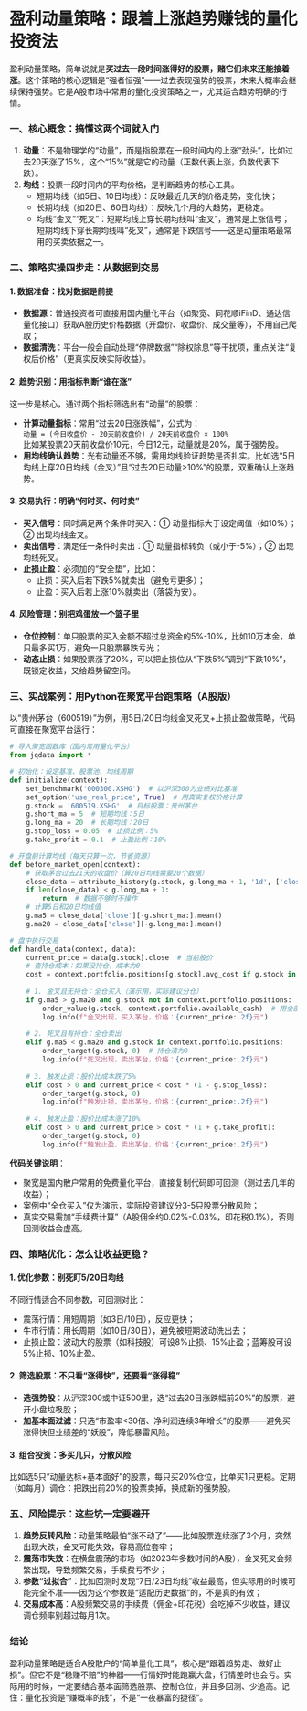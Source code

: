 # 盈利动量策略：跟着上涨趋势赚钱的量化投资法
盈利动量策略，简单说就是**买过去一段时间涨得好的股票，赌它们未来还能接着涨**。这个策略的核心逻辑是“强者恒强”——过去表现强势的股票，未来大概率会继续保持强势。它是A股市场中常用的量化投资策略之一，尤其适合趋势明确的行情。


### 一、核心概念：搞懂这两个词就入门
1.  **动量**：不是物理学的“动量”，而是指股票在一段时间内的上涨“劲头”，比如过去20天涨了15%，这个“15%”就是它的动量（正数代表上涨，负数代表下跌）。  
2.  **均线**：股票一段时间内的平均价格，是判断趋势的核心工具。  
    - 短期均线（如5日、10日均线）：反映最近几天的价格走势，变化快；  
    - 长期均线（如20日、60日均线）：反映几个月的大趋势，更稳定。  
    - 均线“金叉”“死叉”：短期均线上穿长期均线叫“金叉”，通常是上涨信号；短期均线下穿长期均线叫“死叉”，通常是下跌信号——这是动量策略最常用的买卖依据之一。


### 二、策略实操四步走：从数据到交易
#### 1. 数据准备：找对数据是前提
- **数据源**：普通投资者可直接用国内量化平台（如聚宽、同花顺iFinD、通达信量化接口）获取A股历史价格数据（开盘价、收盘价、成交量等），不用自己爬取；  
- **数据清洗**：平台一般会自动处理“停牌数据”“除权除息”等干扰项，重点关注“复权后价格”（更真实反映实际收益）。

#### 2. 趋势识别：用指标判断“谁在涨”
这一步是核心，通过两个指标筛选出有“动量”的股票：  
- **计算动量指标**：常用“过去20日涨跌幅”，公式为：  
  `动量 = (今日收盘价 - 20天前收盘价) / 20天前收盘价 × 100%`  
  比如某股票20天前收盘价10元，今日12元，动量就是20%，属于强势股。  
- **用均线确认趋势**：光有动量还不够，需用均线验证趋势是否扎实。比如选“5日均线上穿20日均线（金叉）”且“过去20日动量>10%”的股票，双重确认上涨趋势。

#### 3. 交易执行：明确“何时买、何时卖”
- **买入信号**：同时满足两个条件时买入：① 动量指标大于设定阈值（如10%）；② 出现均线金叉。  
- **卖出信号**：满足任一条件时卖出：① 动量指标转负（或小于-5%）；② 出现均线死叉。  
- **止损止盈**：必须加的“安全垫”，比如：  
  - 止损：买入后若下跌5%就卖出（避免亏更多）；  
  - 止盈：买入后若上涨10%就卖出（落袋为安）。

#### 4. 风险管理：别把鸡蛋放一个篮子里
- **仓位控制**：单只股票的买入金额不超过总资金的5%-10%，比如10万本金，单只最多买1万，避免一只股票暴跌亏光；  
- **动态止损**：如果股票涨了20%，可以把止损位从“下跌5%”调到“下跌10%”，既锁定收益，又给趋势留空间。


### 三、实战案例：用Python在聚宽平台跑策略（A股版）
以“贵州茅台（600519）”为例，用5日/20日均线金叉死叉+止损止盈做策略，代码可直接在聚宽平台运行：
```python
# 导入聚宽函数库（国内常用量化平台）
from jqdata import *

# 初始化：设定基准、股票池、均线周期
def initialize(context):
    set_benchmark('000300.XSHG')  # 以沪深300为业绩对比基准
    set_option('use_real_price', True)  # 用真实复权价格计算
    g.stock = '600519.XSHG'  # 目标股票：贵州茅台
    g.short_ma = 5  # 短期均线：5日
    g.long_ma = 20  # 长期均线：20日
    g.stop_loss = 0.05  # 止损比例：5%
    g.take_profit = 0.1  # 止盈比例：10%

# 开盘前计算均线（每天只算一次，节省资源）
def before_market_open(context):
    # 获取茅台过去21天的收盘价（算20日均线需要20个数据）
    close_data = attribute_history(g.stock, g.long_ma + 1, '1d', ['close'], skip_paused=True)
    if len(close_data) < g.long_ma + 1:
        return  # 数据不够时不操作
    # 计算5日和20日均线值
    g.ma5 = close_data['close'][-g.short_ma:].mean()
    g.ma20 = close_data['close'][-g.long_ma:].mean()

# 盘中执行交易
def handle_data(context, data):
    current_price = data[g.stock].close  # 当前股价
    # 查持仓成本：如果没持仓，成本为0
    cost = context.portfolio.positions[g.stock].avg_cost if g.stock in context.portfolio.positions else 0
    
    # 1. 金叉且无持仓：全仓买入（演示用，实际建议分仓）
    if g.ma5 > g.ma20 and g.stock not in context.portfolio.positions:
        order_value(g.stock, context.portfolio.available_cash)  # 用全部可用资金买
        log.info(f"金叉出现，买入茅台，价格：{current_price:.2f}元")
    
    # 2. 死叉且有持仓：全仓卖出
    elif g.ma5 < g.ma20 and g.stock in context.portfolio.positions:
        order_target(g.stock, 0)  # 持仓清为0
        log.info(f"死叉出现，卖出茅台，价格：{current_price:.2f}元")
    
    # 3. 触发止损：股价比成本跌了5%
    elif cost > 0 and current_price < cost * (1 - g.stop_loss):
        order_target(g.stock, 0)
        log.info(f"触发止损，卖出茅台，价格：{current_price:.2f}元")
    
    # 4. 触发止盈：股价比成本涨了10%
    elif cost > 0 and current_price > cost * (1 + g.take_profit):
        order_target(g.stock, 0)
        log.info(f"触发止盈，卖出茅台，价格：{current_price:.2f}元")
```

**代码关键说明**：  
- 聚宽是国内散户常用的免费量化平台，直接复制代码即可回测（测过去几年的收益）；  
- 案例中“全仓买入”仅为演示，实际投资建议分3-5只股票分散风险；  
- 真实交易需加“手续费计算”（A股佣金约0.02%-0.03%，印花税0.1%），否则回测收益会虚高。


### 四、策略优化：怎么让收益更稳？
#### 1. 优化参数：别死盯5/20日均线
不同行情适合不同参数，可回测对比：  
- 震荡行情：用短周期（如3日/10日），反应更快；  
- 牛市行情：用长周期（如10日/30日），避免被短期波动洗出去；  
- 止损止盈：波动大的股票（如科技股）可设8%止损、15%止盈；蓝筹股可设5%止损、10%止盈。

#### 2. 筛选股票：不只看“涨得快”，还要看“涨得稳”
- **选强势股**：从沪深300或中证500里，选“过去20日涨跌幅前20%”的股票，避开小盘垃圾股；  
- **加基本面过滤**：只选“市盈率<30倍、净利润连续3年增长”的股票——避免买涨得快但业绩差的“妖股”，降低暴雷风险。

#### 3. 组合投资：多买几只，分散风险
比如选5只“动量达标+基本面好”的股票，每只买20%仓位，比单买1只更稳。定期（如每月）调仓：把跌出前20%的股票卖掉，换成新的强势股。


### 五、风险提示：这些坑一定要避开
1.  **趋势反转风险**：动量策略最怕“涨不动了”——比如股票连续涨了3个月，突然出现大跌，金叉可能失效，容易高位套牢；  
2.  **震荡市失效**：在横盘震荡的市场（如2023年多数时间的A股），金叉死叉会频繁出现，导致频繁交易，手续费亏不少；  
3.  **参数“过拟合”**：比如回测时发现“7日/23日均线”收益最高，但实际用的时候可能完全不准——因为这个参数是“适配历史数据”的，不是真的有效；  
4.  **交易成本高**：A股频繁交易的手续费（佣金+印花税）会吃掉不少收益，建议调仓频率别超过每月1次。


### 结论
盈利动量策略是适合A股散户的“简单量化工具”，核心是“跟着趋势走、做好止损”。但它不是“稳赚不赔”的神器——行情好时能跑赢大盘，行情差时也会亏。实际用的时候，一定要结合基本面筛选股票、控制仓位，并且多回测、少追高。记住：量化投资是“赚概率的钱”，不是“一夜暴富的捷径”。